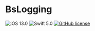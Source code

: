 # BsLogging

![iOS 13.0](https://img.shields.io/badge/iOS-13.0%2B-blue)
![Swift 5.0](https://img.shields.io/badge/Swift-5.0-Orange?style=flat-square)
[![GitHub license](https://img.shields.io/badge/license-MIT-lightgrey.svg)](https://raw.githubusercontent.com/BaldStudio/BsLogging/master/LICENSE)
